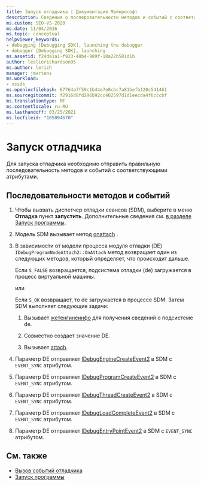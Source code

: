 ```yaml
---
title: Запуск отладчика | Документация Майкрософт
description: Сведения о последовательности методов и событий с соответствующими атрибутами, необходимыми для запуска отладчика.
ms.custom: SEO-VS-2020
ms.date: 11/04/2016
ms.topic: conceptual
helpviewer_keywords:
- debugging [Debugging SDK], launching the debugger
- debugger [Debugging SDK], launching
ms.assetid: f24da1a1-f923-48b4-989f-18a22b581d1b
author: leslierichardson95
ms.author: lerich
manager: jmartens
ms.workload:
- vssdk
ms.openlocfilehash: 67764a7f59c1b44e7e8cbc7a81befb120c541461
ms.sourcegitcommit: f2916d8fd296b92cc402597d1d1eecda4f6cccbf
ms.translationtype: MT
ms.contentlocale: ru-RU
ms.lasthandoff: 03/25/2021
ms.locfileid: "105094670"
---
```

# <a name="launch-the-debugger"></a>Запуск отладчика
Для запуска отладчика необходимо отправить правильную последовательность методов и событий с соответствующими атрибутами.

## <a name="sequences-of-methods-and-events"></a>Последовательности методов и событий

1. Чтобы вызвать диспетчер отладки сеансов (SDM), выберите в меню **Отладка** пункт **запустить**. Дополнительные сведения см. [в разделе Запуск программы](../../extensibility/debugger/launching-a-program.md).

2. Модель SDM вызывает метод [onattach](../../extensibility/debugger/reference/idebugprogramnodeattach2-onattach.md) .

3. В зависимости от модели процесса модуля отладки (DE) `IDebugProgramNodeAttach2::OnAttach` метод возвращает один из следующих методов, который определяет, что происходит дальше.

     Если `S_FALSE` возвращается, подсистема отладки (de) загружается в процесс виртуальной машины.

     или

     Если `S_OK` возвращает, то de загружается в процессе SDM. Затем SDM выполняет следующие задачи:

    1. Вызывает [жетенгинеинфо](../../extensibility/debugger/reference/idebugprogramnode2-getengineinfo.md) для получения сведений о подсистеме de.

    2. Совместно создает значение DE.

    3. Вызывает [attach](../../extensibility/debugger/reference/idebugengine2-attach.md).

4. Параметр DE отправляет [IDebugEngineCreateEvent2](../../extensibility/debugger/reference/idebugenginecreateevent2.md) в SDM с `EVENT_SYNC` атрибутом.

5. Параметр DE отправляет [IDebugProgramCreateEvent2](../../extensibility/debugger/reference/idebugprogramcreateevent2.md) в SDM с `EVENT_SYNC` атрибутом.

6. Параметр DE отправляет [IDebugThreadCreateEvent2](../../extensibility/debugger/reference/idebugthreadcreateevent2.md) в SDM с `EVENT_SYNC` атрибутом.

7. Параметр DE отправляет [IDebugLoadCompleteEvent2](../../extensibility/debugger/reference/idebugloadcompleteevent2.md) в SDM с `EVENT_SYNC` атрибутом.

8. Параметр DE отправляет [IDebugEntryPointEvent2](../../extensibility/debugger/reference/idebugentrypointevent2.md) в SDM с `EVENT_SYNC` атрибутом.

## <a name="see-also"></a>См. также
- [Вызов событий отладчика](../../extensibility/debugger/calling-debugger-events.md)
- [Запуск программы](../../extensibility/debugger/launching-a-program.md)
